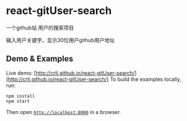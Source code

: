 react-gitUser-search
=====

一个github站 用户的搜索项目

输入用户关键字，显示30位用户github用户地址

## Demo & Examples

Live demo: [http://crli.github.io/react-gitUser-search/](http://crli.github.io/react-gitUser-search/)
To build the examples locally, run:

```
npm install
npm start
```

Then open [`http://localhost:8000`](http://localhost:8000) in a browser.
